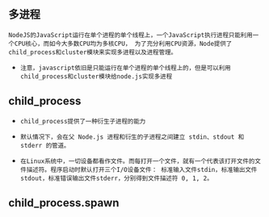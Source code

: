 ## 多进程
`NodeJS的JavaScript运行在单个进程的单个线程上，一个JavaScript执行进程只能利用一个CPU核心，而如今大多数CPU均为多核CPU，
为了充分利用CPU资源，Node提供了child_process和cluster模块来实现多进程以及进程管理。`
* `注意，javascript依旧是只能运行在单个进程的单个线程上的，但是可以利用child_process和cluster模块给node.js实现多进程`

## child_process
* `child_process提供了一种衍生子进程的能力`
* `默认情况下，会在父 Node.js 进程和衍生的子进程之间建立 stdin、stdout 和 stderr 的管道。`

* `在Linux系统中，一切设备都看作文件。而每打开一个文件，就有一个代表该打开文件的文件描述符。程序启动时默认打开三个I/O设备文件：
  标准输入文件stdin，标准输出文件stdout，标准错误输出文件stderr，分别得到文件描述符 0, 1, 2。`

## child_process.spawn


